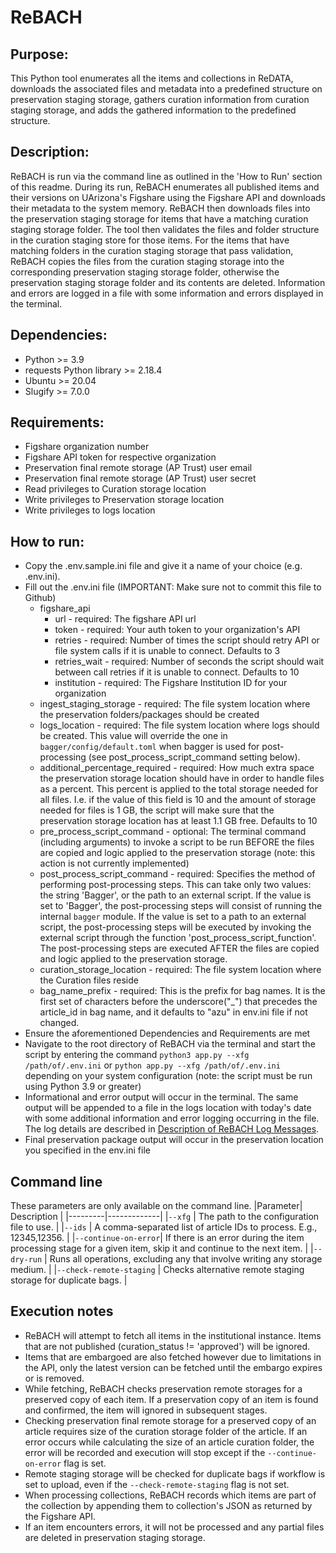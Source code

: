 # ReBACH

## Purpose:
This Python tool enumerates all the items and collections in ReDATA, downloads the associated files and metadata into a predefined structure on preservation staging storage, gathers curation information from curation staging storage, and adds the gathered information to the predefined structure.

## Description:
ReBACH is run via the command line as outlined in the 'How to Run' section of this readme. During its run, ReBACH enumerates all published items and their versions on UArizona's Figshare using the Figshare API and downloads their metadata to the system memory. ReBACH then downloads files into the preservation staging storage for items that have a matching curation staging storage folder. The tool then validates the files and folder structure in the curation staging store for those items. For the items that have matching folders in the curation staging storage that pass validation, ReBACH copies the files from the curation staging storage into the corresponding preservation staging storage folder, otherwise the preservation staging storage folder and its contents are deleted. Information and errors are logged in a file with some information and errors displayed in the terminal.

## Dependencies:
- Python >= 3.9
- requests Python library >= 2.18.4
- Ubuntu >= 20.04
- Slugify >= 7.0.0

## Requirements:
- Figshare organization number
- Figshare API token for respective organization
- Preservation final remote storage (AP Trust) user email
- Preservation final remote storage (AP Trust) user secret
- Read privileges to Curation storage location
- Write privileges to Preservation storage location
- Write privileges to logs location

## How to run:
- Copy the .env.sample.ini file and give it a name of your choice (e.g. .env.ini).
- Fill out the .env.ini file (IMPORTANT: Make sure not to commit this file to Github)
    - figshare_api
	    - url - required: The figshare API url
	    - token - required: Your auth token to your organization's API
	    - retries - required: Number of times the script should retry API or file system calls if it is unable to connect. Defaults to 3
	    - retries_wait - required: Number of seconds the script should wait between call retries if it is unable to connect. Defaults to 10
	    - institution - required: The Figshare Institution ID for your organization
    - ingest_staging_storage - required: The file system location where the preservation folders/packages should be created
    - logs_location - required: The file system location where logs should be created. This value will override the one in `bagger/config/default.toml` when bagger is used for post-processing (see post_process_script_command setting below).
    - additional_percentage_required - required: How much extra space the preservation storage location should have in order to handle files as a percent. This percent is applied to the total storage needed for all files. I.e. if the value of this field is 10 and the amount of storage needed for files is 1 GB, the script will make sure that the preservation storage location has at least 1.1 GB free. Defaults to 10
    - pre_process_script_command - optional: The terminal command (including arguments) to invoke a script to be run BEFORE the files are copied and logic applied to the preservation storage (note: this action is not currently implemented)
    - post_process_script_command - required: Specifies the method of performing post-processing steps. This can take only two values: the string 'Bagger', or the path to an external script. If the value is set to 'Bagger', the post-processing steps will consist of running the internal `bagger` module. If the value is set to a path to an external script, the post-processing steps will be executed by invoking the external script through the function 'post_process_script_function'. The post-processing steps are executed AFTER the files are copied and logic applied to the preservation storage.
    - curation_storage_location - required: The file system location where the Curation files reside
    - bag_name_prefix - required: This is the prefix for bag names. It is the first set of characters before the underscore("_") that precedes the article_id in bag name, and it defaults to "azu" in env.ini file if not changed.   
- Ensure the aforementioned Dependencies and Requirements are met
- Navigate to the root directory of ReBACH via the terminal and start the script by entering the command `python3 app.py --xfg /path/of/.env.ini` or `python app.py --xfg /path/of/.env.ini` depending on your system configuration (note: the script must be run using Python 3.9 or greater)
- Informational and error output will occur in the terminal. The same output will be appended to a file in the logs location with today's date with some additional information and error logging occurring in the file. The log details are described in [Description of ReBACH Log Messages](ReBACH_Logs_Summary_Description.md).  
- Final preservation package output will occur in the preservation location you specified in the env.ini file

## Command line
These parameters are only available on the command line.
|Parameter| Description |
|---------|-------------|
|`--xfg`  | The path to the configuration file to use. |
|`--ids`  | A comma-separated list of article IDs to process. E.g., 12345,12356. |
|`--continue-on-error`| If there is an error during the item processing stage for a given item, skip it and continue to the next item. |
|`--dry-run` | Runs all operations, excluding any that involve writing any storage medium. |
|`--check-remote-staging` | Checks alternative remote staging storage for duplicate bags.  |

## Execution notes
- ReBACH will attempt to fetch all items in the institutional instance. Items that are not published (curation_status != 'approved') will be ignored.
- Items that are embargoed are also fetched however due to limitations in the API, only the latest version can be fetched until the embargo expires or is removed.
- While fetching, ReBACH checks preservation remote storages for a preserved copy of each item. If a preservation copy of an item is found and confirmed, the item will ignored in subsequent stages.
- Checking preservation final remote storage for a preserved copy of an article requires size of the curation storage folder of the article. If an error occurs while calculating the size of an article curation folder, the error will be recorded and execution will stop except if the `--continue-on-error` flag is set.
- Remote staging storage will be checked for duplicate bags if workflow is set to upload, even if the `--check-remote-staging` flag is not set.
- When processing collections, ReBACH records which items are part of the collection by appending them to collection's JSON as returned by the Figshare API.
- If an item encounters errors, it will not be processed and any partial files are deleted in preservation staging storage.
